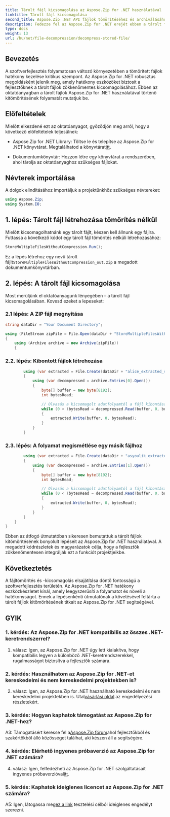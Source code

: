 ```yaml
---
title: Tárolt fájl kicsomagolása az Aspose.Zip for .NET használatával
linktitle: Tárolt fájl kicsomagolása
second_title: Aspose.Zip .NET API fájlok tömörítéséhez és archiválásához
description: Fedezze fel az Aspose.Zip for .NET erejét ebben a tárolt fájlok kicsomagolásáról szóló, lépésről lépésre szóló útmutatóban. Növelje szoftverfejlesztési készségeit egy robusztus megoldással a hatékony fájlkezeléshez.
type: docs
weight: 13
url: /hu/net/file-decompression/decompress-stored-file/
---
```

## Bevezetés

A szoftverfejlesztés folyamatosan változó környezetében a tömörített fájlok hatékony kezelése kritikus szempont. Az Aspose.Zip for .NET robusztus megoldásként jelenik meg, amely hatékony eszközöket biztosít a fejlesztőknek a tárolt fájlok zökkenőmentes kicsomagolásához. Ebben az oktatóanyagban a tárolt fájlok Aspose.Zip for .NET használatával történő kitömörítésének folyamatát mutatjuk be.

## Előfeltételek

Mielőtt elkezdené ezt az oktatóanyagot, győződjön meg arról, hogy a következő előfeltételek teljesülnek:

- Aspose.Zip for .NET Library: Töltse le és telepítse az Aspose.Zip for .NET könyvtárat. Megtalálhatod a könyvtárat[itt](https://releases.aspose.com/zip/net/).

- Dokumentumkönyvtár: Hozzon létre egy könyvtárat a rendszerében, ahol tárolja az oktatóanyaghoz szükséges fájlokat.

## Névterek importálása

A dolgok elindításához importáljuk a projektünkhöz szükséges névtereket:

```csharp
using Aspose.Zip;
using System.IO;
```

## 1. lépés: Tárolt fájl létrehozása tömörítés nélkül

Mielőtt kicsomagolhatnánk egy tárolt fájlt, készen kell állnunk egy fájlra. Futtassa a következő kódot egy tárolt fájl tömörítés nélküli létrehozásához:

```csharp
StoreMultipleFilesWithoutCompression.Run();
```

 Ez a lépés létrehoz egy nevű tárolt fájlt`StoreMultipleFilesWithoutCompression_out.zip` a megadott dokumentumkönyvtárban.

## 2. lépés: A tárolt fájl kicsomagolása

Most merüljünk el oktatóanyagunk lényegében – a tárolt fájl kicsomagolásában. Kovesd ezeket a lepeseket:

### 2.1 lépés: A ZIP fájl megnyitása

```csharp
string dataDir = "Your Document Directory";

using (FileStream zipFile = File.Open(dataDir + "StoreMultipleFilesWithoutCompression_out.zip", FileMode.Open))
{
    using (Archive archive = new Archive(zipFile))
    {
```

### 2.2. lépés: Kibontott fájlok létrehozása

```csharp
        using (var extracted = File.Create(dataDir + "alice_extracted_store_out.txt"))
        {
            using (var decompressed = archive.Entries[0].Open())
            {
                byte[] buffer = new byte[8192];
                int bytesRead;

                // Olvasás a kicsomagolt adatfolyamtól a fájl kibontásáig.
                while (0 < (bytesRead = decompressed.Read(buffer, 0, buffer.Length)))
                {
                    extracted.Write(buffer, 0, bytesRead);
                }
            }
        }
```

### 2.3. lépés: A folyamat megismétlése egy másik fájlhoz

```csharp
        using (var extracted = File.Create(dataDir + "asyoulik_extracted_store_out.txt"))
        {
            using (var decompressed = archive.Entries[1].Open())
            {
                byte[] buffer = new byte[8192];
                int bytesRead;

                // Olvasás a kicsomagolt adatfolyamtól a fájl kibontásáig.
                while (0 < (bytesRead = decompressed.Read(buffer, 0, buffer.Length)))
                {
                    extracted.Write(buffer, 0, bytesRead);
                }
            }
        }
    }
}
```

Ebben az átfogó útmutatóban sikeresen bemutattuk a tárolt fájlok kitömörítésének bonyolult lépéseit az Aspose.Zip for .NET használatával. A megadott kódrészletek és magyarázatok célja, hogy a fejlesztők zökkenőmentesen integrálják ezt a funkciót projektjeikbe.

## Következtetés

A fájltömörítés és -kicsomagolás elsajátítása döntő fontosságú a szoftverfejlesztés területén. Az Aspose.Zip for .NET hatékony eszközkészletet kínál, amely leegyszerűsíti a folyamatot és növeli a hatékonyságot. Ennek a lépésenkénti útmutatónak a követésével feltárta a tárolt fájlok kitömörítésének titkait az Aspose.Zip for .NET segítségével.

## GYIK

### 1. kérdés: Az Aspose.Zip for .NET kompatibilis az összes .NET-keretrendszerrel?

1. válasz: Igen, az Aspose.Zip for .NET úgy lett kialakítva, hogy kompatibilis legyen a különböző .NET-keretrendszerekkel, rugalmasságot biztosítva a fejlesztők számára.

### 2. kérdés: Használhatom az Aspose.Zip for .NET-et kereskedelmi és nem kereskedelmi projektekben is?

 2. válasz: Igen, az Aspose.Zip for .NET használható kereskedelmi és nem kereskedelmi projektekben is. Utal[vásárlási oldal](https://purchase.aspose.com/buy) az engedélyezési részletekért.

### 3. kérdés: Hogyan kaphatok támogatást az Aspose.Zip for .NET-hez?

 A3: Támogatásért keresse fel a[Aspose.Zip fórum](https://forum.aspose.com/c/zip/37)ahol fejlesztőkből és szakértőkből álló közösséget találhat, aki készen áll a segítségére.

### 4. kérdés: Elérhető ingyenes próbaverzió az Aspose.Zip for .NET számára?

 4. válasz: Igen, felfedezheti az Aspose.Zip for .NET szolgáltatásait ingyenes próbaverzióval[itt](https://releases.aspose.com/).

### 5. kérdés: Kaphatok ideiglenes licencet az Aspose.Zip for .NET számára?

 A5: Igen, látogassa meg[ez a link](https://purchase.aspose.com/temporary-license/) tesztelési célból ideiglenes engedélyt szerezni.